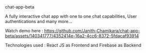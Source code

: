 chat-app-beta

A fully interactive chat app with one to one chat capabilities, User authentications and many more...

Watch demo here : https://github.com/Janith-Chamikara/chat-app-beta/assets/140341777/4352414e-16a2-4cc6-8372-5fdacaf93914

Technologies used : React JS as Frontend and Firebase as Backend
